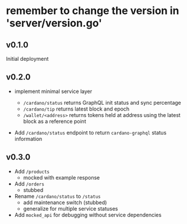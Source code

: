 # remember to change the version in 'server/version.go'

## v0.1.0
Initial deployment

## v0.2.0
- implement minimal service layer
  - `/cardano/status` returns GraphQL init status and sync percentage
  - `/cardano/tip` returns latest block and epoch
  - `/wallet/<address>` returns tokens held at address using the latest block as a reference point

- Add `/cardano/status` endpoint to return `cardano-graphql` status information

## v0.3.0
- Add `/products`
  - mocked with example response
- Add `/orders`
  - stubbed
- Rename `/cardano/status` to `/status`
  - add maintenance switch (stubbed)
  - generalize for multiple service statuses
- Add `mocked_api` for debugging without service dependencies
